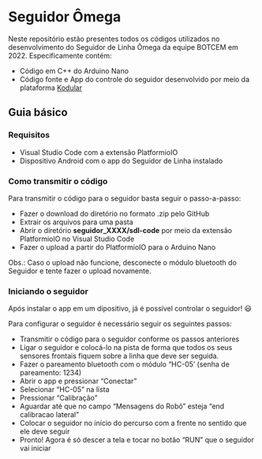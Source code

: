 # Seguidor Ômega
Neste repositório estão presentes todos os códigos utilizados no desenvolvimento do Seguidor de Linha Ômega da equipe BOTCEM em 2022. Especificamente contém:
- Código em C++ do Arduino Nano
- Código fonte e App do controle do seguidor desenvolvido por meio da plataforma [Kodular](https://creator.kodular.io/)

## Guia básico

### Requisitos
- Visual Studio Code com a extensão PlatformioIO
- Dispositivo Android com o app do Seguidor de Linha instalado

### Como transmitir o código
Para transmitir o código para o seguidor basta seguir o passo-a-passo:
- Fazer o download do diretório no formato .zip pelo GitHub
- Extrair os arquivos para uma pasta
- Abrir o diretório **seguidor_XXXX/sdl-code** por meio da extensão PlatformioIO no Visual Studio Code
- Fazer o upload a partir do PlatformioIO para o Arduino Nano

Obs.: Caso o upload não funcione, desconecte o módulo bluetooth do Seguidor e tente fazer o upload novamente.

### Iniciando o seguidor
Após instalar o app em um dipositivo, já é possível controlar o seguidor! 😃

Para configurar o seguidor é necessário seguir os seguintes passos:
- Transmitir o código para o seguidor conforme os passos anteriores
- Ligar o seguidor e colocá-lo na pista de forma que todos os seus sensores frontais fiquem sobre a linha que deve ser seguida.
- Fazer o pareamento bluetooth com o módulo “HC-05’ (senha de pareamento: 1234)
- Abrir o app e pressionar “Conectar”
- Selecionar “HC-05” na lista
- Pressionar “Calibração”
- Aguardar até que no campo “Mensagens do Robô” esteja “end calibracao lateral”
- Colocar o seguidor no início do percurso com a frente no sentido que ele deve seguir
- Pronto! Agora é só descer a tela e tocar no botão “RUN” que o seguidor vai iniciar
